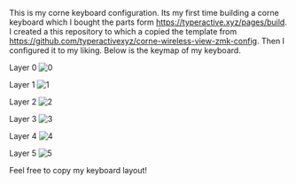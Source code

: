 This is my corne keyboard configuration. Its my first time building a corne keyboard which I bought the parts form  https://typeractive.xyz/pages/build. I created a this repository to which a copied the template from https://github.com/typeractivexyz/corne-wireless-view-zmk-config. Then I configured it to my liking. Below is the keymap of my keyboard.

Layer 0
![0](https://github.com/user-attachments/assets/b557c154-b91c-4d16-877d-bb07a088938e)


Layer 1
![1](https://github.com/user-attachments/assets/a9d053d1-9c5d-428c-a717-18b907d78cda)


Layer 2
![2](https://github.com/user-attachments/assets/805db300-cf9c-498d-b98c-849284a02be6)


Layer 3
![3](https://github.com/user-attachments/assets/b8f940e0-4244-44cd-93be-a0a6baa441a9)


Layer 4
![4](https://github.com/user-attachments/assets/970fcbf1-ef7f-45a5-8fbc-c99bcba10a8d)


Layer 5
![5](https://github.com/user-attachments/assets/e89f8bb0-41da-4ceb-93ab-04d19c267db2)


Feel free to copy my keyboard layout!
 
